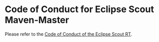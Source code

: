 # Code of Conduct for Eclipse Scout Maven-Master

Please refer to the [Code of Conduct of the Eclipse Scout RT](https://github.com/eclipse-scout/scout.rt/blob/releases/24.1/CODE_OF_CONDUCT.md).
